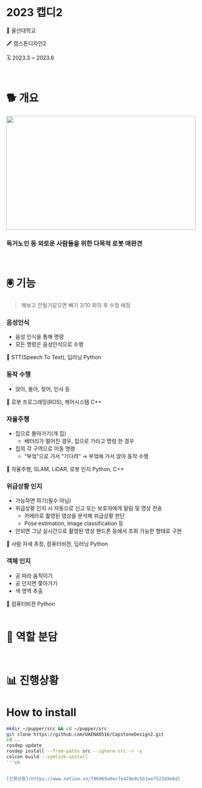# 2023 캡디2

🏫 울산대학교

🖍️ 캡스톤디자인2

🗓️ 2023.3 ~ 2023.6

<br/>

# 🐕 개요

<img src="github_img/image_JGcqS0fyMf.avif" width="500" height="300"/>

### 독거노인 등 외로운 사람들을 위한 다목적 로봇 애완견

<br/>

# 🖲️ 기능



> 해보고 안될거같으면 빼기
3/10 회의 후 수정 예정
> 

### 음성인식

- 음성 인식을 통해 명령
- 모든 명령은 음성인식으로 수행

<aside>
📌 STT(Speech To Text), 딥러닝
Python

</aside>

### 동작 수행

- 앉아, 돌아, 짖어, 인사 등

<aside>
📌 로봇 프로그래밍(ROS), 제어시스템
C++

</aside>

### 자율주행

- 집으로 돌아가기(개 집)
    - 배터리가 떨어진 경우, 집으로 가라고 명령 한 경우
- 집의 각 구역으로 이동 명령
    - “부엌”으로 가서 “기다려” → 부엌에 가서 앉아 동작 수행

<aside>
📌 자율주행, SLAM, LiDAR, 로봇 인지
Python, C++

</aside>

### 위급상황 인지

- 가능하면 하기(필수 아님)
- 위급상황 인지 시 자동으로 신고 또는 보호자에게 알림 및 영상 전송
    - 카메라로 촬영된 영상을 분석해 위급상황 판단
    - Pose estimation, Image classification 등
- 안되면 그냥 실시간으로 촬영된 영상 핸드폰 등에서 조회 가능한 형태로 구현

<aside>
📌 사람 자세 추정, 컴퓨터비젼, 딥러닝
Python

</aside>

### 객체 인지

- 공 따라 움직이기
- 공 던지면 쫓아가기
- 색 영역 추출

<aside>
📌 컴퓨터비젼
Python

</aside>

<br/>

# 🧑 역할 분담

<br/>

# 📊 진행상황


# How to install
```sh
mkdir ~/pupper/src && cd ~/pupper/src
git clone https://github.com/UAENA0516/CapstoneDesign2.git
cd ..
rosdep update
rosdep install --from-paths src --ignore-src -r -y
colcon build --symlink-install
'''sh


[진행상황](https://www.notion.so/f06969a9ec7e478e9c5b1ee7523a9e6d)

